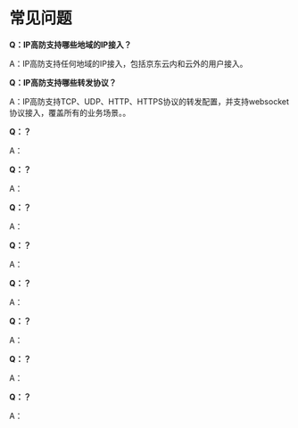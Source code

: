 # 常见问题

**Q：IP高防支持哪些地域的IP接入？**

A：IP高防支持任何地域的IP接入，包括京东云内和云外的用户接入。

**Q：IP高防支持哪些转发协议？**

A：IP高防支持TCP、UDP、HTTP、HTTPS协议的转发配置，并支持websocket协议接入，覆盖所有的业务场景。。

**Q：？**

A：

**Q：？**

A：

**Q：？**

A：

**Q：？**

A：

**Q：？**

A：

**Q：？**

A：

**Q：？**

A：

**Q：？**

A：
